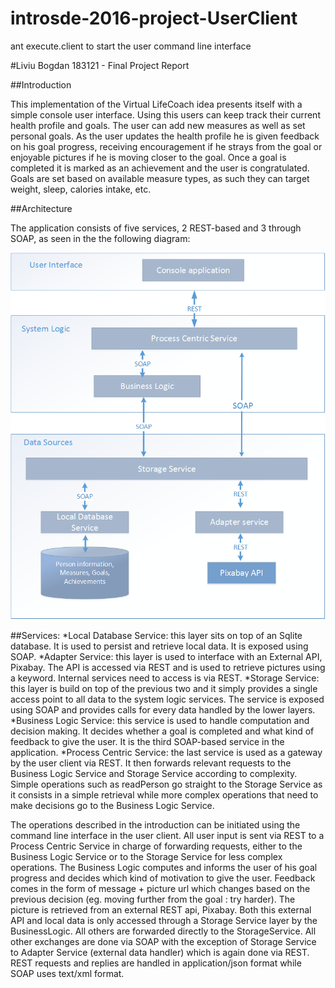# introsde-2016-project-UserClient

ant execute.client to start the user command line interface

#Liviu Bogdan 183121 - Final Project Report 

##Introduction

This implementation of the Virtual LifeCoach idea presents itself with a simple console user interface. Using this users can keep track their current health profile and goals. The user can add new measures as well as set personal goals. As the user updates the health profile he is given feedback on his goal progress, receiving encouragement if he strays from the goal or enjoyable pictures if he is moving closer to the goal. Once a goal is completed it is marked as an achievement and the user is congratulated. Goals are set based on available measure types, as such they can target weight, sleep, calories intake, etc. 

##Architecture

The application consists of five services, 2 REST-based and 3 through SOAP, as seen in the the following diagram:

![Alt text](architecture.png?raw=true "Architecture")

##Services:
*Local Database Service:  this layer sits on top of an Sqlite database. It is used to persist and retrieve local data. It is exposed using SOAP.
*Adapter Service: this layer is used to interface with an External API, Pixabay. The API is accessed via REST and is used to retrieve pictures using a keyword. Internal services need to access is via REST.
*Storage Service: this layer is build on top of the previous two and it simply provides a single access point to all data to the system logic services. The service is exposed using SOAP and provides calls for every data handled by the lower layers.
*Business Logic Service: this service is used to handle computation and decision making. It decides whether a goal is completed and what kind of feedback to give the user. It is the third SOAP-based service in the application.
*Process Centric Service: the last service is used as a gateway by the user client via REST. It then forwards relevant requests to the Business Logic Service and Storage Service according to complexity. Simple operations such as readPerson go straight to the Storage Service as it consists in a simple retrieval while more complex operations that need to make decisions go to the Business Logic Service.

The operations described in the introduction can be initiated using the command line interface in the user client.
All user input is sent via REST to a Process Centric Service in charge of forwarding requests, either to the Business Logic Service or to the Storage Service for less complex operations. 
The Business Logic computes and informs the user of his goal progress and decides which kind of motivation to give the user. Feedback comes in the form of message + picture url which changes based on the previous decision (eg. moving further from the goal : try harder). The picture is retrieved from an external REST api, Pixabay. Both this external API and local data is only accessed through a Storage Service layer by the BusinessLogic. All others are forwarded directly to the StorageService. 
All other exchanges are done via SOAP with the exception of Storage Service to Adapter Service (external data handler) which is again done via REST.  REST requests and replies are handled in application/json format while SOAP uses text/xml format.
